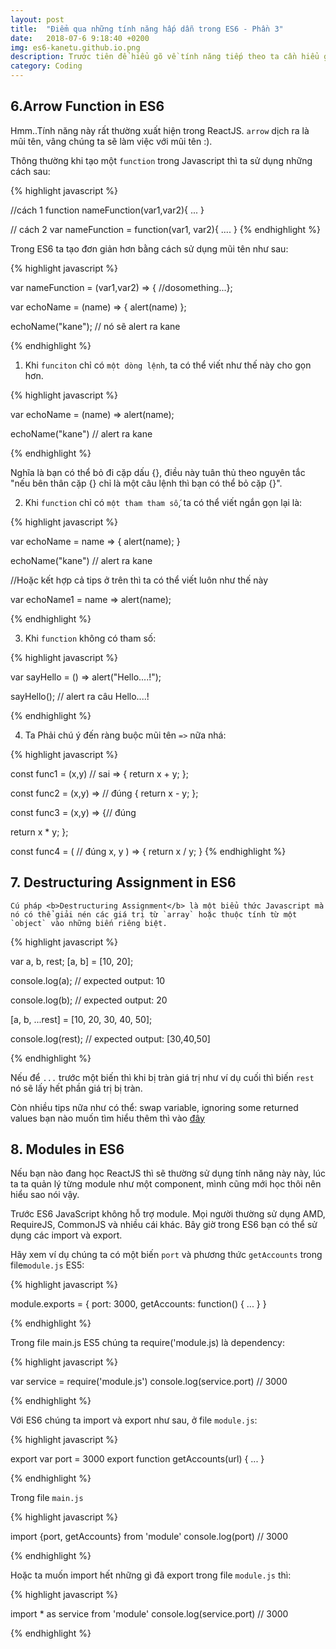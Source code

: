 ```yaml
---
layout: post
title:  "Điểm qua những tính năng hấp dẫn trong ES6 - Phần 3"
date:   2018-07-6 9:18:40 +0200
img: es6-kanetu.github.io.png
description: Trước tiên để hiểu gõ về tính năng tiếp theo ta cần hiểu gõ Object trong Javacript là gì, nếu ai đã hiểu rồi thì có thể scoll xuống mục 5.
category: Coding
---
```



## 6.Arrow Function in ES6

Hmm..Tính năng này rất thường xuất hiện trong ReactJS. `arrow` dịch ra là mũi tên, vâng chúng ta sẽ làm việc với mũi tên :).

Thông thường khi tạo một `function` trong Javascript thì ta sử dụng những cách sau: 

{% highlight javascript %}

//cách 1
function nameFunction(var1,var2){
  ...
}

// cách 2
var nameFunction = function(var1, var2){
  ....
}
{% endhighlight %}

Trong ES6 ta tạo đơn giản hơn bằng cách sử dụng mũi tên như sau:

{% highlight javascript %}

var nameFunction = (var1,var2) => { //dosomething...};

var echoName = (name) => { 
  alert(name)
};

echoName("kane"); // nó sẽ alert ra kane

{% endhighlight %}

1. Khi `funciton` chỉ có `một dòng lệnh`, ta có thể viết như thế này cho gọn hơn.

{% highlight javascript %}

var echoName = (name) => alert(name);

echoName("kane") // alert ra kane

{% endhighlight %}

Nghĩa là bạn có thể bỏ đi cặp dấu {}, điều này tuân thủ theo nguyên tắc "nếu bên thân cặp {} chỉ là một câu lệnh thì bạn có thể bỏ cặp {}".

2. Khi `function` chỉ có `một tham tham số`, ta có thể viết ngắn gọn lại là:

{% highlight javascript %}

var echoName = name => {
  alert(name);
}

echoName("kane") // alert ra kane

//Hoặc kết hợp cả tips ở trên thì ta có thể viết luôn như thế này

var echoName1 = name => alert(name);

{% endhighlight %}

3. Khi `function` không có tham số:

{% highlight javascript %}

var sayHello = () => alert("Hello....!");

sayHello(); // alert ra câu Hello....!

{% endhighlight %}

4. Ta Phải chú ý đến ràng buộc mũi tên `=>` nữa nhá:

{% highlight javascript %}

const func1 = (x,y) // sai
=> {
  return x + y;
};

const func2 = (x,y) => // đúng
{
  return x - y;
};

const func3 = (x,y) => {// đúng

  return x * y;
};

const func4 = ( // đúng
x,
y
) => {
  return x / y;
}
{% endhighlight %}

## 7. Destructuring Assignment in ES6

```
Cú pháp <b>Destructuring Assignment</b> là một biểu thức Javascript mà nó có thể giải nén các giá trị từ `array` hoặc thuộc tính từ một `object` vào những biến riêng biệt.
```

{% highlight javascript %}

var a, b, rest;
[a, b] = [10, 20];

console.log(a);
// expected output: 10

console.log(b);
// expected output: 20

[a, b, ...rest] = [10, 20, 30, 40, 50];

console.log(rest);
// expected output: [30,40,50]

{% endhighlight %}

Nếu để `...` trước một biến thì khi bị tràn giá trị như ví dụ cuối thì biến `rest` nó sẽ lấy hết phần giá trị bị tràn.

Còn nhiều tips nữa như có thể: swap variable, ignoring some returned values bạn nào muốn tìm hiểu thêm thì vào <a href="https://developer.mozilla.org/en-US/docs/Web/JavaScript/Reference/Operators/Destructuring_assignment">đây</a>

## 8. Modules in ES6

Nếu bạn nào đang học ReactJS thì sẽ thường sử dụng tính năng này này, lúc ta ta quản lý từng module như một component, mình cũng mới học thôi nên hiểu sao nói vậy.

Trước ES6 JavaScript không hỗ trợ module. Mọi người thường sử dụng AMD, RequireJS, CommonJS và nhiều cái khác. Bây giờ trong ES6 bạn có thể sử dụng các import và export.

Hãy xem ví dụ chúng ta có một biến `port` và phương thức `getAccounts` trong file`module.js` ES5:

{% highlight javascript %}

module.exports = {
  port: 3000,
  getAccounts: function() {
    ...
  }
}

{% endhighlight %}

Trong file main.js ES5 chúng ta require('module.js) là dependency:

{% highlight javascript %}

var service = require('module.js')
console.log(service.port) // 3000

{% endhighlight %}

Với ES6 chúng ta import và export như sau, ở file `module.js`:

{% highlight javascript %}

export var port = 3000
export function getAccounts(url) {
  ...
}

{% endhighlight %}

Trong file `main.js`

{% highlight javascript %}

import {port, getAccounts} from 'module'
console.log(port) // 3000

{% endhighlight %}

Hoặc ta muốn import hết những gì đã export trong file `module.js` thì:

{% highlight javascript %}

import * as service from 'module'
console.log(service.port) // 3000

{% endhighlight %}